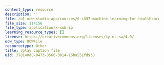 ```yaml
---
content_type: resource
description: ''
file: /ol-ocw-studio-app/courses/6-s897-machine-learning-for-healthcare-spring-2019/378140d884730566301416ba551fd938_0UFwGJe6ubg.srt
file_size: 114156
file_type: application/x-subrip
learning_resource_types: []
license: https://creativecommons.org/licenses/by-nc-sa/4.0/
ocw_type: OCWFile
resourcetype: Other
title: 3play caption file
uid: 378140d8-8473-0566-3014-16ba551fd938
---
```

